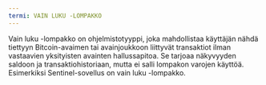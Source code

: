 ```yaml
---
termi: VAIN LUKU -LOMPAKKO
---
```


Vain luku -lompakko on ohjelmistotyyppi, joka mahdollistaa käyttäjän nähdä tiettyyn Bitcoin-avaimen tai avainjoukkoon liittyvät transaktiot ilman vastaavien yksityisten avainten hallussapitoa. Se tarjoaa näkyvyyden saldoon ja transaktiohistoriaan, mutta ei salli lompakon varojen käyttöä. Esimerkiksi Sentinel-sovellus on vain luku -lompakko.